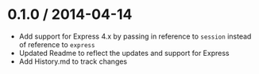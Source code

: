 0.1.0 / 2014-04-14 
==================

 * Add support for Express 4.x by passing in reference to `session` instead of reference to `express`
 * Updated Readme to reflect the updates and support for Express
 * Add History.md to track changes
